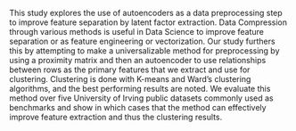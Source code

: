 This study explores the use of autoencoders as a data preprocessing step to improve feature 
separation by latent factor extraction. Data Compression through various methods is useful in Data 
Science to improve feature separation or as feature engineering or vectorization. Our study furthers 
this by attempting to make a universalizable method for preprocessing by using a proximity matrix 
and then an autoencoder to use relationships between rows as the primary features that we extract 
and use for clustering. Clustering is done with K-means and Ward’s clustering algorithms, and the 
best performing results are noted. We evaluate this method over five University of Irving public 
datasets commonly used as benchmarks and show in which cases that the method can effectively 
improve feature extraction and thus the clustering results. 

